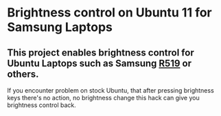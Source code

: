 # Brightness control on Ubuntu 11 for Samsung Laptops #

## This project enables brightness control for Ubuntu Laptops such as Samsung [R519](https://code.google.com/p/ubuntu-brightness-laptop-r519/source/detail?r=519) or others. ##

If you encounter problem on stock Ubuntu, that after pressing brightness keys there's no action, no brightness change this hack can give you brightness control back.